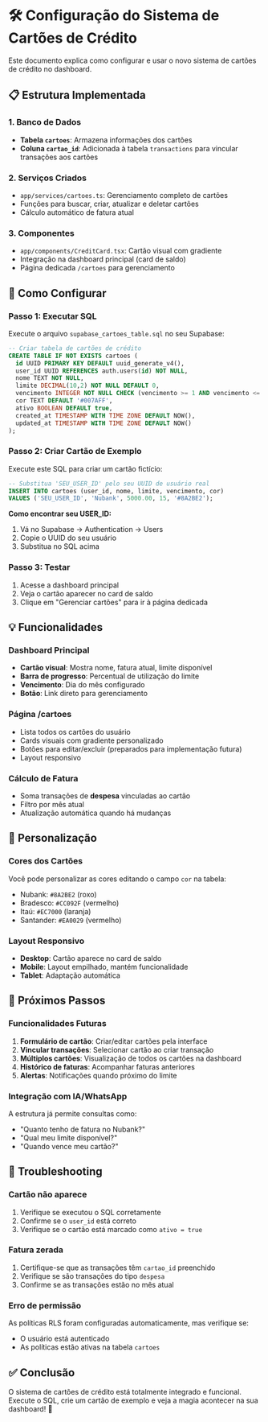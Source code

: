 # 🛠️ Configuração do Sistema de Cartões de Crédito

Este documento explica como configurar e usar o novo sistema de cartões de crédito no dashboard.

## 📋 Estrutura Implementada

### 1. Banco de Dados
- **Tabela `cartoes`**: Armazena informações dos cartões
- **Coluna `cartao_id`**: Adicionada à tabela `transactions` para vincular transações aos cartões

### 2. Serviços Criados
- `app/services/cartoes.ts`: Gerenciamento completo de cartões
- Funções para buscar, criar, atualizar e deletar cartões
- Cálculo automático de fatura atual

### 3. Componentes
- `app/components/CreditCard.tsx`: Cartão visual com gradiente
- Integração na dashboard principal (card de saldo)
- Página dedicada `/cartoes` para gerenciamento

## 🚀 Como Configurar

### Passo 1: Executar SQL
Execute o arquivo `supabase_cartoes_table.sql` no seu Supabase:

```sql
-- Criar tabela de cartões de crédito
CREATE TABLE IF NOT EXISTS cartoes (
  id UUID PRIMARY KEY DEFAULT uuid_generate_v4(),
  user_id UUID REFERENCES auth.users(id) NOT NULL,
  nome TEXT NOT NULL,
  limite DECIMAL(10,2) NOT NULL DEFAULT 0,
  vencimento INTEGER NOT NULL CHECK (vencimento >= 1 AND vencimento <= 31),
  cor TEXT DEFAULT '#007AFF',
  ativo BOOLEAN DEFAULT true,
  created_at TIMESTAMP WITH TIME ZONE DEFAULT NOW(),
  updated_at TIMESTAMP WITH TIME ZONE DEFAULT NOW()
);
```

### Passo 2: Criar Cartão de Exemplo
Execute este SQL para criar um cartão fictício:

```sql
-- Substitua 'SEU_USER_ID' pelo seu UUID de usuário real
INSERT INTO cartoes (user_id, nome, limite, vencimento, cor) 
VALUES ('SEU_USER_ID', 'Nubank', 5000.00, 15, '#8A2BE2');
```

**Como encontrar seu USER_ID:**
1. Vá no Supabase → Authentication → Users
2. Copie o UUID do seu usuário
3. Substitua no SQL acima

### Passo 3: Testar
1. Acesse a dashboard principal
2. Veja o cartão aparecer no card de saldo
3. Clique em "Gerenciar cartões" para ir à página dedicada

## 💡 Funcionalidades

### Dashboard Principal
- **Cartão visual**: Mostra nome, fatura atual, limite disponível
- **Barra de progresso**: Percentual de utilização do limite
- **Vencimento**: Dia do mês configurado
- **Botão**: Link direto para gerenciamento

### Página /cartoes
- Lista todos os cartões do usuário
- Cards visuais com gradiente personalizado
- Botões para editar/excluir (preparados para implementação futura)
- Layout responsivo

### Cálculo de Fatura
- Soma transações de **despesa** vinculadas ao cartão
- Filtro por mês atual
- Atualização automática quando há mudanças

## 🎨 Personalização

### Cores dos Cartões
Você pode personalizar as cores editando o campo `cor` na tabela:
- Nubank: `#8A2BE2` (roxo)
- Bradesco: `#CC092F` (vermelho)
- Itaú: `#EC7000` (laranja)
- Santander: `#EA0029` (vermelho)

### Layout Responsivo
- **Desktop**: Cartão aparece no card de saldo
- **Mobile**: Layout empilhado, mantém funcionalidade
- **Tablet**: Adaptação automática

## 🔧 Próximos Passos

### Funcionalidades Futuras
1. **Formulário de cartão**: Criar/editar cartões pela interface
2. **Vincular transações**: Selecionar cartão ao criar transação
3. **Múltiplos cartões**: Visualização de todos os cartões na dashboard
4. **Histórico de faturas**: Acompanhar faturas anteriores
5. **Alertas**: Notificações quando próximo do limite

### Integração com IA/WhatsApp
A estrutura já permite consultas como:
- "Quanto tenho de fatura no Nubank?"
- "Qual meu limite disponível?"
- "Quando vence meu cartão?"

## 🐛 Troubleshooting

### Cartão não aparece
1. Verifique se executou o SQL corretamente
2. Confirme se o `user_id` está correto
3. Verifique se o cartão está marcado como `ativo = true`

### Fatura zerada
1. Certifique-se que as transações têm `cartao_id` preenchido
2. Verifique se são transações do tipo `despesa`
3. Confirme se as transações estão no mês atual

### Erro de permissão
As políticas RLS foram configuradas automaticamente, mas verifique se:
- O usuário está autenticado
- As políticas estão ativas na tabela `cartoes`

## ✅ Conclusão

O sistema de cartões de crédito está totalmente integrado e funcional. Execute o SQL, crie um cartão de exemplo e veja a magia acontecer na sua dashboard! 🎉 